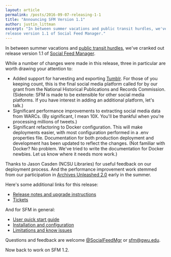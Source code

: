 ```yaml
---
layout: article
permalink: /posts/2016-09-07-releasing-1-1
title: "Announcing SFM Version 1.1"
author: justin_littman 
excerpt: "In between summer vacations and public transit hurdles, we've cranked out 
release version 1.1 of Social Feed Manager."
---
```


In between summer vacations and [public transit hurdles](http://www.wmata.com/rail/safetrack.cfm), we've cranked out 
release version 1.1 of [Social Feed Manager](http://sfm.readthedocs.io/en/latest/index.html). 

While a number of changes were made in this release, three in particular are 
worth drawing your attention to:

* Added support for harvesting and exporting [Tumblr](https://www.tumblr.com).
  For those of you keeping count, this is the final social media platform 
  called for by our grant from the National Historical Publications and Records Commission. 
  (Sidenote: SFM is made to be extensible for other social media platforms. 
  If you have interest in adding an additional platform, let's talk.)
* Significant performance improvements to extracting social media data 
  from WARCs. (By significant, I mean 10X. You'll be thankful when
  you're processing millions of tweets.)
* Significant refactoring to Docker configuration. This will make deployments 
  easier, with most configuration performed in a .env properties file. 
  Documentation for both production deployment and development has been 
  updated to reflect the changes. (Not familiar with Docker? No problem.
  We've tried to write the documentation for Docker newbies. Let us know
  where it needs more work.)
  
Thanks to Jason Casden (NCSU Libraries) for useful feedback on our deployment
process. And the performance improvement work stemmed from our participation
in [Archives Unleashed 2.0](http://archivesunleashed.com/) early in the summer.
  
Here's some additional links for this release:
* [Release notes and upgrade instructions](https://github.com/gwu-libraries/sfm-docker/releases/tag/1.1.0)
* [Tickets](https://github.com/gwu-libraries/sfm-ui/issues?utf8=%E2%9C%93&q=milestone%3A1.1.0)

And for SFM in general:
* [User quick start guide](http://sfm.readthedocs.io/en/latest/quickstart.html)
* [Installation and configuration](http://sfm.readthedocs.io/en/latest/install.html)
* [Limitations and know issues](http://sfm.readthedocs.io/en/latest/limitations.html)

Questions and feedback are welcome [@SocialFeedMgr](http://twitter.com/SocialFeedMgr) or sfm@gwu.edu.

Now back to work on SFM 1.2.
